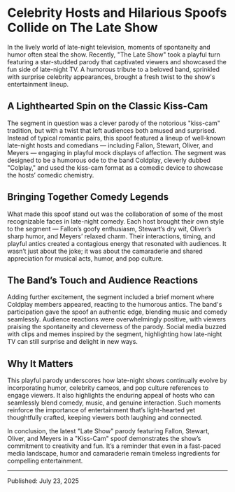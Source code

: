 # Celebrity Hosts and Hilarious Spoofs Collide on The Late Show

In the lively world of late-night television, moments of spontaneity and humor often steal the show. Recently, "The Late Show" took a playful turn featuring a star-studded parody that captivated viewers and showcased the fun side of late-night TV. A humorous tribute to a beloved band, sprinkled with surprise celebrity appearances, brought a fresh twist to the show's entertainment lineup.

## A Lighthearted Spin on the Classic Kiss-Cam

The segment in question was a clever parody of the notorious "kiss-cam" tradition, but with a twist that left audiences both amused and surprised. Instead of typical romantic pairs, this spoof featured a lineup of well-known late-night hosts and comedians — including Fallon, Stewart, Oliver, and Meyers — engaging in playful mock displays of affection. The segment was designed to be a humorous ode to the band Coldplay, cleverly dubbed "Colplay," and used the kiss-cam format as a comedic device to showcase the hosts’ comedic chemistry.

## Bringing Together Comedy Legends

What made this spoof stand out was the collaboration of some of the most recognizable faces in late-night comedy. Each host brought their own style to the segment — Fallon’s goofy enthusiasm, Stewart’s dry wit, Oliver’s sharp humor, and Meyers’ relaxed charm. Their interactions, timing, and playful antics created a contagious energy that resonated with audiences. It wasn’t just about the joke; it was about the camaraderie and shared appreciation for musical acts, humor, and pop culture.

## The Band’s Touch and Audience Reactions

Adding further excitement, the segment included a brief moment where Coldplay members appeared, reacting to the humorous antics. The band's participation gave the spoof an authentic edge, blending music and comedy seamlessly. Audience reactions were overwhelmingly positive, with viewers praising the spontaneity and cleverness of the parody. Social media buzzed with clips and memes inspired by the segment, highlighting how late-night TV can still surprise and delight in new ways.

## Why It Matters

This playful parody underscores how late-night shows continually evolve by incorporating humor, celebrity cameos, and pop culture references to engage viewers. It also highlights the enduring appeal of hosts who can seamlessly blend comedy, music, and genuine interaction. Such moments reinforce the importance of entertainment that’s light-hearted yet thoughtfully crafted, keeping viewers both laughing and connected.

In conclusion, the latest "Late Show" parody featuring Fallon, Stewart, Oliver, and Meyers in a "Kiss-Cam" spoof demonstrates the show’s commitment to creativity and fun. It’s a reminder that even in a fast-paced media landscape, humor and camaraderie remain timeless ingredients for compelling entertainment.

---

Published: July 23, 2025
